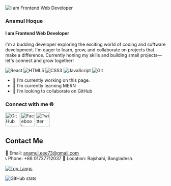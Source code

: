 ![I am Frontend Web Developer](https://camo.githubusercontent.com/be392766df2221433036602c266b7145afc3d02ff36a9fae09114fd0dc98bac1/68747470733a2f2f7265732e636c6f7564696e6172792e636f6d2f736e796b2f696d6167652f75706c6f61642f76313632303035343331382f776f726470726573732d73796e632f626c6f672d62616e6e65722d6769746875622d7363616e6e696e672e706e67)

### Anamul Hoque
#### I am Frontend Web Developer

I'm a budding developer exploring the exciting world of coding and software development. I'm eager to learn, grow, and collaborate on projects that make a difference. Currently honing my skills and building small projects—let's connect and grow together!

![React](https://img.shields.io/badge/React-61DAFB?style=for-the-badge&logo=react&logoColor=black)
![HTML5](https://img.shields.io/badge/HTML5-E34F26?style=for-the-badge&logo=html5&logoColor=white)
![CSS3](https://img.shields.io/badge/CSS3-1572B6?style=for-the-badge&logo=css3&logoColor=white)
![JavaScript](https://img.shields.io/badge/JavaScript-F7DF1E?style=for-the-badge&logo=javascript&logoColor=black)
![Git](https://img.shields.io/badge/Git-F05032?style=for-the-badge&logo=git&logoColor=white)

- 🔭 I’m currently working on this page. 
- 🌱 I’m currently learning MERN 
- 👯 I’m looking to collaborate on GitHub 


### Connect with me 🌐
<a href="https://github.com/Anamul-Hoque37" target="_blank"><img src="https://img.icons8.com/ios-filled/50/000000/github.png" alt="GitHub" width="44"/></a>
<a href="https://facebook.com/anamul.hoque.7583" target="_blank"><img src="https://img.icons8.com/ios-filled/50/1877F2/facebook.png" alt="Facebook" width="44"></a>
<a href="https://twitter.com/@AnamulHoqu12564" target="_blank"><img src="https://img.icons8.com/ios-filled/50/1DA1F2/twitter.png" alt="Twitter" width="44"/></a>
## Contact Me  
📧 Email: anamul.eee73@gmail.com  
📞 Phone: +88 01737712037 
📍 Location: Rajshahi, Bangladesh.


[![Top Langs](https://github-readme-stats.vercel.app/api/top-langs/?username=Anamul-Hoque37)](https://github.com/anuraghazra/github-readme-stats)

![GitHub stats](https://github-readme-stats.vercel.app/api?username=Anamul-Hoque37&show_icons=true)  

